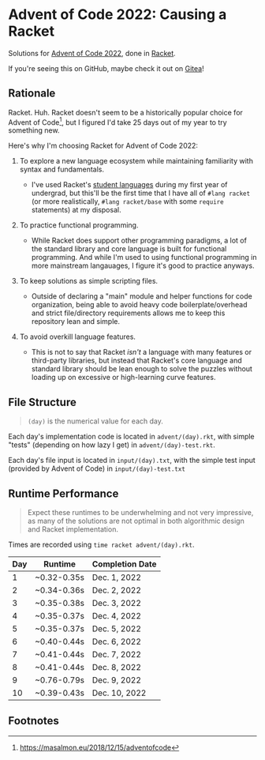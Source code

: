 # Advent of Code 2022: Causing a Racket

Solutions for [Advent of Code 2022](https://adventofcode.com/2022), done in [Racket](https://racket-lang.org).

If you're seeing this on GitHub, maybe check it out on [Gitea](http://git.bobertoyin.com/bobertoyin/advent-of-code-2022)!

## Rationale

Racket. Huh. Racket doesn't seem to be a historically popular choice for Advent of Code[^1], but I figured I'd take 25 days out of my year to try something new. 

Here's why I'm choosing Racket for Advent of Code 2022:

1. To explore a new language ecosystem while maintaining familiarity with syntax and fundamentals.

    - I've used Racket's [student languages](https://docs.racket-lang.org/htdp-langs/index.html) 
    during my first year of undergrad, but this'll be the first time that I have all of `#lang racket` 
    (or more realistically, `#lang racket/base` with some `require` statements) at my disposal.

2. To practice functional programming.

    - While Racket does support other programming paradigms, a lot of the standard library and core language is built for functional programming.
    And while I'm used to using functional programming in more mainstream langauages, I figure it's good to practice anyways.

3. To keep solutions as simple scripting files.

    - Outside of declaring a "main" module and helper functions for code organization, being able to avoid heavy code boilerplate/overhead and strict file/directory requirements allows me to keep this repository lean and simple.

4. To avoid overkill language features.

    - This is not to say that Racket *isn't* a language with many features or third-party libraries, but instead that Racket's core language and standard library should be lean enough to solve the puzzles without loading up on excessive or high-learning curve features.

## File Structure

> `(day)` is the numerical value for each day.

Each day's implementation code is located in `advent/(day).rkt`, with simple "tests" (depending on how lazy I get) in `advent/(day)-test.rkt`.

Each day's file input is located in `input/(day).txt`, with the simple test input (provided by Advent of Code) in `input/(day)-test.txt`

## Runtime Performance

> Expect these runtimes to be underwhelming and not very impressive, as many of the solutions are not optimal in both algorithmic design and Racket implementation.

Times are recorded using `time racket advent/(day).rkt`.

Day | Runtime           | Completion Date
--- | ----------------- | ---------------
1   | ~0.32-0.35s       | Dec. 1, 2022
2   | ~0.34-0.36s       | Dec. 2, 2022
3   | ~0.35-0.38s       | Dec. 3, 2022
4   | ~0.35-0.37s       | Dec. 4, 2022
5   | ~0.35-0.37s       | Dec. 5, 2022
6   | ~0.40-0.44s       | Dec. 6, 2022
7   | ~0.41-0.44s       | Dec. 7, 2022
8   | ~0.41-0.44s       | Dec. 8, 2022
9   | ~0.76-0.79s       | Dec. 9, 2022
10  | ~0.39-0.43s       | Dec. 10, 2022

## Footnotes

[^1]: https://masalmon.eu/2018/12/15/adventofcode
[^2]: https://www.litcharts.com/lit/hamlet/themes/action-and-inaction